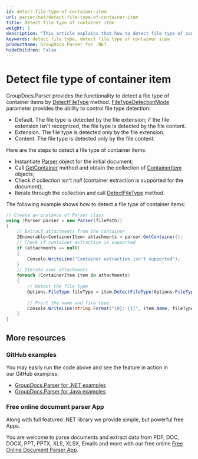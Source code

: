 ```yaml
---
id: detect-file-type-of-container-item
url: parser/net/detect-file-type-of-container-item
title: Detect file type of container item
weight: 1
description: "This article explains that how to detect file type of container item."
keywords: detect file type, detect file type of container item
productName: GroupDocs.Parser for .NET
hideChildren: False
---
```

# Detect file type of container item

GroupDocs.Parser provides the functionality to detect a file type of container items by [DetectFileType](https://reference.groupdocs.com/parser/net/groupdocs.parser.data/containeritem/methods/detectfiletype) method. [FileTypeDetectionMode](https://reference.groupdocs.com/parser/net/groupdocs.parser.options/filetypedetectionmode) parameter provides the ability to control file type detection:

- Default. The file type is detected by the file extension; if the file extension  isn't recognized, the file type is detected by the file content.
- Extension. The file type is detected only by the file extension.
- Content. The file type is detected only by the file content.

Here are the steps to detect a file type of container items:

- Instantiate [Parser ](https://reference.groupdocs.com/net/parser/groupdocs.parser/parser)object for the initial document;
- Call [GetContainer](https://reference.groupdocs.com/net/parser/groupdocs.parser/parser/methods/getcontainer) method and obtain the collection of [ContainerItem](https://reference.groupdocs.com/net/parser/groupdocs.parser.data/containeritem) objects;
- Check if *collection* isn't *null* (container extraction is supported for the document);
- Iterate through the collection and call [DetectFileType](https://reference.groupdocs.com/parser/net/groupdocs.parser.data/containeritem/methods/detectfiletype) method.

The following example shows how to detect a file type of container items:

```csharp
// Create an instance of Parser class
using (Parser parser = new Parser(filePath))
{
    // Extract attachments from the container
    IEnumerable<ContainerItem> attachments = parser.GetContainer();
    // Check if container extraction is supported
    if (attachments == null)
    {
        Console.WriteLine("Container extraction isn't supported");
    }
    // Iterate over attachments
    foreach (ContainerItem item in attachments)
    {
        // Detect the file type
        Options.FileType fileType = item.DetectFileType(Options.FileTypeDetectionMode.Default);
         
        // Print the name and file type
        Console.WriteLine(string.Format("{0}: {1}", item.Name, fileType));
    }
}
```

## More resources

### GitHub examples

You may easily run the code above and see the feature in action in our GitHub examples:

*   [GroupDocs.Parser for .NET examples](https://github.com/groupdocs-parser/GroupDocs.Parser-for-.NET)    
*   [GroupDocs.Parser for Java examples](https://github.com/groupdocs-parser/GroupDocs.Parser-for-Java)

### Free online document parser App

Along with full featured .NET library we provide simple, but powerful free Apps.

You are welcome to parse documents and extract data from PDF, DOC, DOCX, PPT, PPTX, XLS, XLSX, Emails and more with our free online [Free Online Document Parser App](https://products.groupdocs.app/parser).